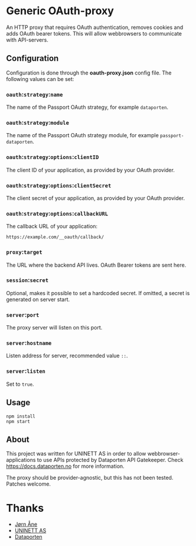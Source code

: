 # Generic OAuth-proxy

An HTTP proxy that requires OAuth authentication, removes cookies and adds
OAuth bearer tokens.  This will allow webbrowsers to communicate with
API-servers.


## Configuration

Configuration is done through the **oauth-proxy.json** config file.  The
following values can be set:


### `oauth`:`strategy`:`name`

The name of the Passport OAuth strategy, for example `dataporten`.


### `oauth`:`strategy`:`module`

The name of the Passport OAuth strategy module, for example
`passport-dataporten`.


### `oauth`:`strategy`:`options`:`clientID`

The client ID of your application, as provided by your OAuth provider.


### `oauth`:`strategy`:`options`:`clientSecret`

The client secret of your application, as provided by your OAuth provider.


### `oauth`:`strategy`:`options`:`callbackURL`

The callback URL of your application:

	https://example.com/__oauth/callback/


### `proxy`:`target`

The URL where the backend API lives.  OAuth Bearer tokens are sent here.


### `session`:`secret`

Optional, makes it possible to set a hardcoded secret.  If omitted, a secret
is generated on server start.


### `server`:`port`

The proxy server will listen on this port.


### `server`:`hostname`

Listen address for server, recommended value `::`.


### `server`:`listen`

Set to `true`.


## Usage

	npm install
	npm start


## About

This project was written for UNINETT AS in order to allow
webbrowser-applications to use APIs protected by Dataporten API Gatekeeper.
Check https://docs.dataporten.no for more information.

The proxy should be provider-agnostic, but this has not been tested.
Patches welcome.


# Thanks

- [Jørn Åne](https://github.com/jornane)
- [UNINETT AS](https://www.uninett.no)
- [Dataporten](https://docs.dataporten.no)
